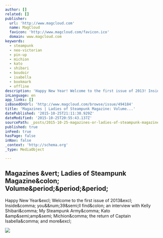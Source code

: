 ```yaml
---
author: []
related: []
publisher:
  url: 'http://www.magcloud.com'
  name: MagCloud
  favicon: 'http://www.magcloud.com/favicon.ico'
  domain: www.magcloud.com
keywords:
  - steampunk
  - neo-victorian
  - pin-up
  - michion
  - kato
  - shibari
  - boudoir
  - isabella
  - bookmark
  - offline
description: 'Happy New Year! Welcome to the first issue of 2013! Inside, you&#39;ll find: an interview with Kelly Shibari, My Steampunk Army, Kato &amp;amp; Michion, the return of Captain Isabella, and more!'
inLanguage: en
app_links: []
isBasedOnUrl: 'http://www.magcloud.com/browse/issue/494184'
title: 'Magazines | Ladies of Steampunk Magazine: Volume...'
datePublished: '2015-10-25T21:11:30.929Z'
dateModified: '2015-10-25T20:55:43.137Z'
sourcePath: _posts/2015-10-25-magazines-or-ladies-of-steampunk-magazine-volume.md
published: true
inFeed: true
hasPage: false
inNav: false
_context: 'http://schema.org'
_type: MediaObject

---
```

<article style=""><h1>Magazines &amp;vert; Ladies of Steampunk Magazine&amp;colon; Volume&amp;period;&amp;period;&amp;period;</h1><p>Happy New Year&amp;excl; Welcome to the first issue of 2013&amp;excl; Inside&amp;comma; you&amp;&amp;num;39&amp;semi;ll find&amp;colon; an interview with Kelly Shibari&amp;comma; My Steampunk Army&amp;comma; Kato &amp;amp&amp;semi;amp&amp;semi; Michion&amp;comma; the return of Captain Isabella&amp;comma; and more&amp;excl;</p><img src="https://s3.amazonaws.com/storage5.magcloud.com/image/b52823039732a5448e388d4d1deff3a3.jpg" /></article>